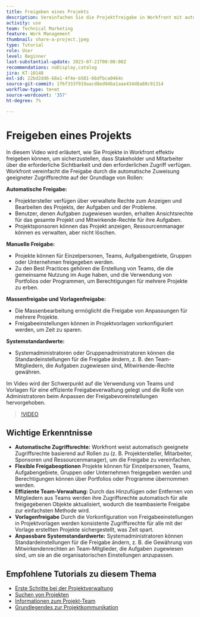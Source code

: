 ```yaml
---
title: Freigeben eines Projekts
description: Vereinfachen Sie die Projektfreigabe in Workfront mit automatischen Zugriffsrechten, flexiblen Optionen, teambasierter Verwaltung, Vorlagenfreigabe und anpassbaren Systemstandardwerten für eine optimierte Zusammenarbeit.
activity: use
team: Technical Marketing
feature: Work Management
thumbnail: share-a-project.jpeg
type: Tutorial
role: User
level: Beginner
last-substantial-update: 2023-07-21T00:00:00Z
recommendations: noDisplay,catalog
jira: KT-10148
exl-id: 22bd2dd6-68a1-4f4e-b581-66dfbca0464c
source-git-commit: 1f6f333f919aacd8ed94ba1aae434d8a80c91314
workflow-type: tm+mt
source-wordcount: '357'
ht-degree: 7%

---
```


# Freigeben eines Projekts

In diesem Video wird erläutert, wie Sie Projekte in Workfront effektiv freigeben können, um sicherzustellen, dass Stakeholder und Mitarbeiter über die erforderliche Sichtbarkeit und den erforderlichen Zugriff verfügen. &#x200B; Workfront vereinfacht die Freigabe durch die automatische Zuweisung geeigneter Zugriffsrechte auf der Grundlage von Rollen:

**Automatische Freigabe:**
* Projektersteller verfügen über verwaltete Rechte zum Anzeigen und Bearbeiten des Projekts, der Aufgaben und der Probleme.
* Benutzer, denen Aufgaben zugewiesen wurden, erhalten Ansichtsrechte für das gesamte Projekt und Mitwirkende-Rechte für ihre Aufgaben.
* Projektsponsoren können das Projekt anzeigen, Ressourcenmanager können es verwalten, aber nicht löschen.

**Manuelle Freigabe:**
* Projekte können für Einzelpersonen, Teams, Aufgabengebiete, Gruppen oder Unternehmen freigegeben werden.
* Zu den Best Practices gehören die Erstellung von Teams, die die gemeinsame Nutzung im Auge haben, und die Verwendung von Portfolios oder Programmen, um Berechtigungen für mehrere Projekte zu erben.

**Massenfreigabe und Vorlagenfreigabe:**
* Die Massenbearbeitung ermöglicht die Freigabe von Anpassungen für mehrere Projekte. &#x200B;
* Freigabeeinstellungen können in Projektvorlagen vorkonfiguriert werden, um Zeit zu sparen. &#x200B;

**Systemstandardwerte:**
* Systemadministratoren oder Gruppenadministratoren können die Standardeinstellungen für die Freigabe ändern, z. B. den Team-Mitgliedern, die Aufgaben zugewiesen sind, Mitwirkende-Rechte gewähren.

Im Video wird der Schwerpunkt auf die Verwendung von Teams und Vorlagen für eine effiziente Freigabeverwaltung gelegt und die Rolle von Administratoren beim Anpassen der Freigabevoreinstellungen hervorgehoben.

>[!VIDEO](https://video.tv.adobe.com/v/3418904/?quality=12&learn=on&enablevpops)

## Wichtige Erkenntnisse

* **Automatische Zugriffsrechte:** Workfront weist automatisch geeignete Zugriffsrechte basierend auf Rollen zu (z. B. Projektersteller, Mitarbeiter, Sponsoren und Ressourcenmanager), um die Freigabe zu vereinfachen. &#x200B;
* **Flexible Freigabeoptionen** Projekte können für Einzelpersonen, Teams, Aufgabengebiete, Gruppen oder Unternehmen freigegeben werden und Berechtigungen können über Portfolios oder Programme übernommen werden. &#x200B;
* **Effiziente Team-Verwaltung:** Durch das Hinzufügen oder Entfernen von Mitgliedern aus Teams werden ihre Zugriffsrechte automatisch für alle freigegebenen Objekte aktualisiert, wodurch die teambasierte Freigabe zur einfachsten Methode wird. &#x200B;
* **Vorlagenfreigabe** Durch die Vorkonfiguration von Freigabeeinstellungen in Projektvorlagen werden konsistente Zugriffsrechte für alle mit der Vorlage erstellten Projekte sichergestellt, was Zeit spart. &#x200B;
* **Anpassbare Systemstandardwerte:** Systemadministratoren können Standardeinstellungen für die Freigabe ändern, z. B. die Gewährung von Mitwirkendenrechten an Team-Mitglieder, die Aufgaben zugewiesen sind, um sie an die organisatorischen Einstellungen anzupassen. &#x200B;


## Empfohlene Tutorials zu diesem Thema

* [Erste Schritte bei der Projektverwaltung](/help/manage-work/projects/getting-started-manage-a-project.md)
* [Suchen von Projekten](/help/manage-work/projects/find-projects.md)
* [Informationen zum Projekt-Team](/help/manage-work/projects/understand-the-project-team.md)
* [Grundlegendes zur Projektkommunikation](/help/manage-work/projects/understand-project-communication.md)

